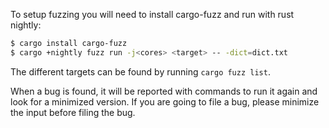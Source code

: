To setup fuzzing you will need to install cargo-fuzz and run with rust nightly:

```sh
$ cargo install cargo-fuzz
$ cargo +nightly fuzz run -j<cores> <target> -- -dict=dict.txt
```

The different targets can be found by running `cargo fuzz list`.

When a bug is found, it will be reported with commands to run it again and look for a minimized version.
If you are going to file a bug, please minimize the input before filing the bug.
